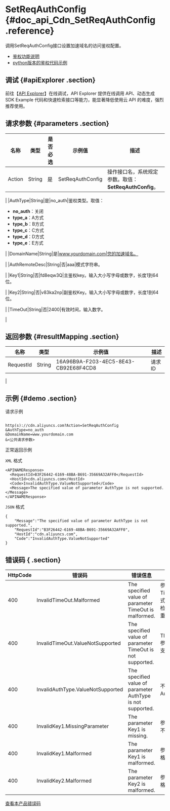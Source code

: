 # SetReqAuthConfig {#doc_api_Cdn_SetReqAuthConfig .reference}

调用SetReqAuthConfig接口设置加速域名的访问鉴权配置。

-   [鉴权功能说明](~~27135~~)
-   [python版本的鉴权代码示例](~~27277~~)

## 调试 {#apiExplorer .section}

前往【[API Explorer](https://api.aliyun.com/#product=Cdn&api=SetReqAuthConfig)】在线调试，API Explorer 提供在线调用 API、动态生成 SDK Example 代码和快速检索接口等能力，能显著降低使用云 API 的难度，强烈推荐使用。

## 请求参数 {#parameters .section}

|名称|类型|是否必选|示例值|描述|
|--|--|----|---|--|
|Action|String|是|SetReqAuthConfig|操作接口名，系统规定参数。取值：**SetReqAuthConfig**。

 |
|AuthType|String|是|no\_auth|鉴权类型。取值：

 -   **no\_auth**：关闭
-   **type\_a**：A方式
-   **type\_b**：B方式
-   **type\_c**：C方式
-   **type\_d**：D方式
-   **type\_e**：E方式

 |
|DomainName|String|是|www.yourdomain.com|您的加速域名。

 |
|AuthRemoteDesc|String|否|aaa|模式字符串。

 |
|Key1|String|否|fd8eqw3Q|主鉴权key。输入大小写字母或数字，长度1到64位。

 |
|Key2|String|否|v83ka2np|副鉴权Key。输入大小写字母或数字，长度1到64位。

 |
|TimeOut|String|否|2400|有效时间，输入数字。

 |

## 返回参数 {#resultMapping .section}

|名称|类型|示例值|描述|
|--|--|---|--|
|RequestId|String|16A96B9A-F203-4EC5-8E43-CB92E68F4CD8|请求ID

 |

## 示例 {#demo .section}

请求示例

``` {#request_demo}

http(s)://cdn.aliyuncs.com?Action=SetReqAuthConfig
&AuthType=no_auth
&DomainName=www.yourdomain.com
&<公共请求参数>

```

正常返回示例

`XML` 格式

``` {#xml_return_success_demo}
<APINAMEResponse>
  <RequestId>B3F26442-6169-48BA-B691-35669A32AFF0</RequestId>
  <HostId>cdn.aliyuncs.com</HostId>
  <Code>InvalidAuthType.ValueNotSupported</Code>
  <Message>The specified value of parameter AuthType is not supported.</Message>
</APINAMEResponse>

```

`JSON` 格式

``` {#json_return_success_demo}
{
	"Message":"The specified value of parameter AuthType is not supported.",
	"RequestId":"B3F26442-6169-48BA-B691-35669A32AFF0",
	"HostId":"cdn.aliyuncs.com",
	"Code":"InvalidAuthType.ValueNotSupported"
}
```

## 错误码 { .section}

|HttpCode|错误码|错误信息|描述|
|--------|---|----|--|
|400|InvalidTimeOut.Malformed|The specified value of parameter TimeOut is malformed.|参数TimeOut格式错误，请检查更新后重试。|
|400|InvalidTimeOut.ValueNotSupported|The specified value of parameter TimeOut is not supported.|TIMEOUT参数格式不支持。|
|400|InvalidAuthType.ValueNotSupported|The specified value of parameter AuthType is not supported.|不支持参数AuthType。|
|400|InvalidKey1.MissingParameter|The parameter Key1 is missing.|参数Key1 不存在。|
|400|InvalidKey1.Malformed|The parameter Key1 is malformed.|参数Key1 格式错误。|
|400|InvalidKey2.Malformed|The parameter Key2 is malformed.|参数Key2 格式错误。|

[查看本产品错误码](https://error-center.aliyun.com/status/product/Cdn)

